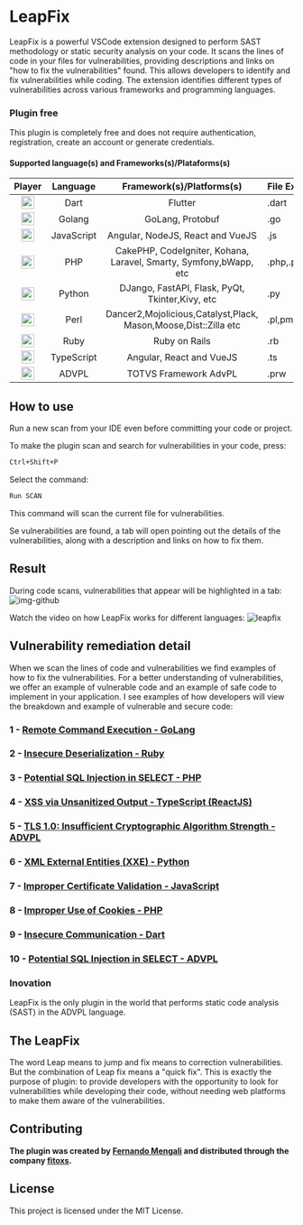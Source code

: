 # LeapFix

LeapFix is a powerful VSCode extension designed to perform SAST methodology or static security analysis on your code. It scans the lines of code in your files for vulnerabilities, providing descriptions and links on "how to fix the vulnerabilities" found. This allows developers to identify and fix vulnerabilities while coding. The extension identifies different types of vulnerabilities across various frameworks and programming languages.


### Plugin free

This plugin is completely free and does not require authentication, registration, create an account or generate credentials.


#### Supported language(s) and Frameworks(s)/Plataforms(s)

| **Player**                                                  | **Language**  |  **Framework(s)/Platforms(s)**    |      **File Extension(s)**      |
|:-----------------------------------------------------------:|:-------------:|:---------------------------------:|:-------------------------------|
|   <img src="https://i.imgur.com/tzDzglO.png" width="23">    |    Dart       |           Flutter                 |                   .dart         |
|   <img src="https://i.imgur.com/eEROTJO.png" width="23">    |    Golang     |           GoLang, Protobuf                  |                   .go           |  
|   <img src="https://i.imgur.com/CY6MjpZ.png" width="23">    | JavaScript    | Angular, NodeJS, React and VueJS                    |                   .js           |  
|   <img src="https://i.imgur.com/hVfAYjO.png" width="23">    | PHP           | CakePHP, CodeIgniter, Kohana, Laravel, Smarty, Symfony,bWapp, etc                  | .php,.php3,.php5.php6,.phtml,.pthm,.tpl,.ctp           | 
|   <img src="https://i.imgur.com/uoPxpbq.png" width="23">    | Python        |           DJango, FastAPI, Flask, PyQt, Tkinter,Kivy, etc                  |                   .py           | 
|   <img src="https://i.imgur.com/7b8hZlX.png" width="23">    | Perl          |  Dancer2,Mojolicious,Catalyst,Plack, Mason,Moose,Dist::Zilla etc                  |                   .pl,pm,psgi,plx           | 
|   <img src="https://i.imgur.com/bItTI1B.png" width="23">    | Ruby          |           Ruby on Rails                  |                   .rb           | 
|   <img src="https://i.imgur.com/R771Aj0.png" width="23">    | TypeScript    |           Angular, React and VueJS                  |                   .ts           | 
|   <img src="https://i.imgur.com/TXo8bMh.png" width="23">    | ADVPL    |           TOTVS Framework AdvPL                  |                   .prw           | 


## How to use

Run a new scan from your IDE even before committing your code or project.

To make the plugin scan and search for vulnerabilities in your code, press:

```sh
Ctrl+Shift+P
```

Select the command: 

```sh
Run SCAN
```
This command will scan the current file for vulnerabilities.

Se vulnerabilities are found, a tab will open pointing out the details of the vulnerabilities, along with a description and links on how to fix them.


## Result 

During code scans, vulnerabilities that appear will be highlighted in a tab:
![img-github](https://github.com/user-attachments/assets/394d6f08-584e-4739-9d61-080a789d4bd9)

Watch the video on how LeapFix works for different languages:
![leapfix](https://github.com/user-attachments/assets/f53ea628-dd83-4a61-9a7c-5407e18c33c8)

## Vulnerability remediation detail

When we scan the lines of code and vulnerabilities we find examples of how to fix the vulnerabilities.
For a better understanding of vulnerabilities, we offer an example of vulnerable code and an example of safe code to implement in your application.
I see examples of how developers will view the breakdown and example of vulnerable and secure code:

### 1 - [Remote Command Execution - GoLang](https://leapfix.co/details.php?id=e5d9087fbff347f2d1cb8c5a55fc417d)

### 2 - [Insecure Deserialization - Ruby](https://leapfix.co/details.php?id=f2b1e4a6c8d3a9e7b5c2d1f4e9a6b8d)

### 3 - [Potential SQL Injection in SELECT - PHP ](https://leapfix.co/details.php?id=15c501fae8c2c7b72260534844f93d63)

### 4 - [XSS via Unsanitized Output - TypeScript (ReactJS)](https://leapfix.co/details.php?id=ae2b1fca515949e5d54fb22b8ed95575)

### 5 - [TLS 1.0: Insufficient Cryptographic Algorithm Strength  - ADVPL](https://leapfix.co/details.php?id=6adc689380264659017c2d6094e75b4e)

### 6 - [XML External Entities (XXE) - Python](https://leapfix.co/details.php?id=e4a6d9f8b2c3f7c1d5e0a8b9c1e2d0f)

### 7 - [Improper Certificate Validation - JavaScript](https://leapfix.co/details.php?id=5f4dcc3b5aa765d61d8327deb882cf99)

### 8 - [Improper Use of Cookies - PHP](https://leapfix.co/details.php?id=a8d3d0d1be1d74e0b89d2ea8ad0d4685)

### 9 - [Insecure Communication - Dart](https://leapfix.co/details.php?id=d5400fcef8873df0c253c4278a78d73b)

### 10 - [Potential SQL Injection in SELECT - ADVPL](https://leapfix.co/details.php?id=01caea706a18eb8ec8d0126557d026eb)

### Inovation
LeapFix is ​​the only plugin in the world that performs static code analysis (SAST) in the ADVPL language.

## The LeapFix
The word Leap means to jump and fix means to correction vulnerabilities.
But the combination of Leap fix means a "quick fix".
This is exactly the purpose of plugin: to provide developers with the opportunity to look for vulnerabilities while developing their code, without needing web platforms to make them aware of the vulnerabilities.




## Contributing

**The plugin was created by [Fernando Mengali](https://www.linkedin.com/in/fernando-mengali-273504142/) and distributed through the company [fitoxs](https://fitoxs.com).**

## License

This project is licensed under the MIT License.
